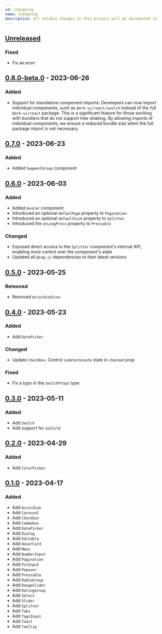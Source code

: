 ```yaml
---
id: changelog
name: Changelog
description: All notable changes to this project will be documented in this file. The format is based on Keep a Changelog and this project adheres to and this project adheres to Semantic Versioning.
---
```


## [Unreleased]

### Fixed

- Fix an erorr

## [0.8.0-beta.0] - 2023-06-26

### Added

- Support for standalone component imports: Developers can now import individual components, such as `@ark-ui/react/switch` instead of the full `@ark-ui/react` package. This is a significant feature for those working with bundlers that do not support tree-shaking. By allowing imports of individual components, we ensure a reduced bundle size when the full package import is not necessary.

## [0.7.0] - 2023-06-23

### Added

- Added `SegmentGroup` component

## [0.6.0] - 2023-06-03

### Added

- Added `Avatar` component
- Introduced an optional `defaulPage` property to `Pagination`
- Introduced an optional `defaultSize` property to `Splitter`
- Introduced the `onLongPress` property to `Pressable`

### Changed

- Exposed direct access to the `Splitter` component's internal API, enabling more control over the component's state
- Updated all `@zag-js` dependencies to their latest versions

## [0.5.0] - 2023-05-25

### Removed

- Removed `AccordionIcon`

## [0.4.0] - 2023-05-23

### Added

- Add `DatePicker`

### Changed

- Update `Checkbox`. Control `indeterminate` state in `checked` prop

### Fixed

- Fix a typo in the `SwitchProps` type

## [0.3.0] - 2023-05-11

### Added

- Add `Switch`
- Add support for `asChild`

## [0.2.0] - 2023-04-29

### Added

- Add `ColorPicker`

## [0.1.0] - 2023-04-17

### Added

- Add `Accordion`
- Add `Carousel`
- Add `Checkbox`
- Add `Combobox`
- Add `DatePicker`
- Add `Dialog`
- Add `Editable`
- Add `HoverCard`
- Add `Menu`
- Add `NumberInput`
- Add `Pagination`
- Add `PinInput`
- Add `Popover`
- Add `Pressable`
- Add `RadioGroup`
- Add `RangeSlider`
- Add `RatingGroup`
- Add `Select`
- Add `Slider`
- Add `Splitter`
- Add `Tabs`
- Add `TagsInput`
- Add `Toast`
- Add `Tooltip`

[unreleased]: https://github.com/chakra-ui/ark/compare/@ark-ui/react@0.8.0-beta.0...HEAD
[0.6.0]: https://github.com/chakra-ui/ark/releases/tag/@ark-ui/react@0.6.0
[0.5.0]: https://github.com/chakra-ui/ark/releases/tag/@ark-ui/react@0.5.0
[0.4.0]: https://github.com/chakra-ui/ark/releases/tag/@ark-ui/react@0.4.0
[0.3.0]: https://github.com/chakra-ui/ark/releases/tag/@ark-ui/react@0.3.0
[0.2.0]: https://github.com/chakra-ui/ark/releases/tag/@ark-ui/react@0.2.0
[0.1.0]: https://github.com/chakra-ui/ark/releases/tag/@ark-ui/react@0.1.0
[0.7.0]: https://github.com/chakra-ui/ark/releases/tag/@ark-ui/react@0.7.0
[0.8.0-beta.0]: https://github.com/chakra-ui/ark/releases/tag/@ark-ui/react@0.8.0-beta.0
